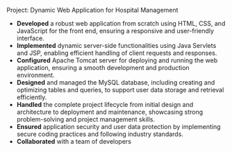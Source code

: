  Project: Dynamic Web Application for Hospital Management

- **Developed** a robust web application from scratch using HTML, CSS, and JavaScript for the front end, ensuring a responsive and user-friendly interface.
- **Implemented** dynamic server-side functionalities using Java Servlets and JSP, enabling efficient handling of client requests and responses.
- **Configured** Apache Tomcat server for deploying and running the web application, ensuring a smooth development and production environment.
- **Designed** and managed the MySQL database, including creating and optimizing tables and queries, to support user data storage and retrieval efficiently.
- **Handled** the complete project lifecycle from initial design and architecture to deployment and maintenance, showcasing strong problem-solving and project management skills.
- **Ensured** application security and user data protection by implementing secure coding practices and following industry standards.
- **Collaborated** with a team of developers
